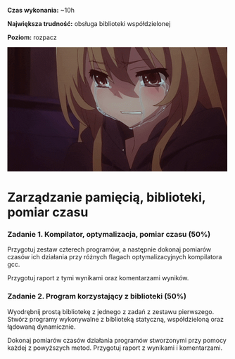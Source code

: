 <b>Czas wykonania:</b> ~10h

<b>Największa trudność:</b> obsługa biblioteki współdzielonej

<b>Poziom:</b> rozpacz

![CryMeRiver...](taiga.gif)

<h1>Zarządzanie pamięcią, biblioteki, pomiar czasu</h1>

<h3>Zadanie 1.  Kompilator, optymalizacja, pomiar czasu (50%)</h3>

Przygotuj zestaw czterech programów, a następnie dokonaj pomiarów czasów ich działania przy różnych flagach optymalizacyjnych kompilatora gcc.

Przygotuj raport z tymi wynikami oraz komentarzami wyników.

<h3>Zadanie 2. Program korzystający z biblioteki (50%)</h3>

Wyodrębnij prostą bibliotekę z jednego z zadań z zestawu pierwszego. Stwórz programy wykonywalne z biblioteką statyczną, współdzieloną oraz łądowaną dynamicznie.

Dokonaj pomiarów czasów działania programów stworzonymi przy pomocy każdej z powyższych metod. Przygotuj raport z wynikami i komentarzami.
